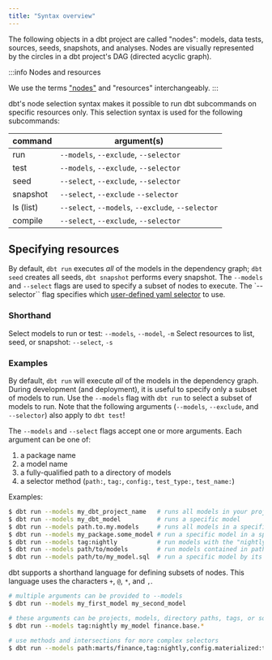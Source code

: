 ```yaml
---
title: "Syntax overview"
---
```


The following objects in a dbt project are called "nodes": models, data tests, sources, seeds, snapshots, and analyses. Nodes are visually represented by the circles in a dbt project's DAG (directed acyclic graph).

:::info Nodes and resources

We use the terms <a href="https://en.wikipedia.org/wiki/Vertex_(graph_theory)">"nodes"</a> and "resources" interchangeably.
:::

dbt's node selection syntax makes it possible to run dbt subcommands on specific resources only. This selection syntax is used for the following subcommands:

| command   | argument(s)                                       |
| :-------- | ------------------------------------------------- |
| run       | `--models`, `--exclude`, `--selector`             |
| test      | `--models`, `--exclude`, `--selector`             |
| seed      | `--select`, `--exclude`, `--selector`             |
| snapshot  | `--select`, `--exclude`  `--selector`             |
| ls (list) | `--select`, `--models`, `--exclude`, `--selector` |
| compile   | `--select`, `--exclude`, `--selector`             |

## Specifying resources

By default, `dbt run` executes _all_ of the models in the dependency graph; `dbt seed` creates all seeds, `dbt snapshot` performs every snapshot. The `--models` and `--select` flags are used to specify a subset of nodes to execute. The `--selector`` flag specifies which [user-defined yaml selector](http://localhost:3000/reference/node-selection/yaml-selectors) to use.

### Shorthand

Select models to run or test: `--models`, `--model`, `-m`
Select resources to list, seed, or snapshot: `--select`, `-s`

### Examples

By default, `dbt run` will execute _all_ of the models in the dependency graph. During development (and deployment), it is useful to specify only a subset of models to run. Use the `--models` flag with `dbt run` to select a subset of models to run. Note that the following arguments (`--models`, `--exclude`, and `--selector`) also apply to `dbt test`!

The `--models` and `--select` flags accept one or more arguments. Each argument can be one of:

1. a package name
2. a model name
3. a fully-qualified path to a directory of models
4. a selector method (`path:`, `tag:`, `config:`, `test_type:`, `test_name:`)

Examples:
```bash
$ dbt run --models my_dbt_project_name   # runs all models in your project
$ dbt run --models my_dbt_model          # runs a specific model
$ dbt run --models path.to.my.models     # runs all models in a specific directory
$ dbt run --models my_package.some_model # run a specific model in a specific package
$ dbt run --models tag:nightly           # run models with the "nightly" tag
$ dbt run --models path/to/models        # run models contained in path/to/models
$ dbt run --models path/to/my_model.sql  # run a specific model by its path
```

dbt supports a shorthand language for defining subsets of nodes. This language uses the characters `+`, `@`, `*`, and `,`.

```bash
# multiple arguments can be provided to --models
$ dbt run --models my_first_model my_second_model

# these arguments can be projects, models, directory paths, tags, or sources
$ dbt run --models tag:nightly my_model finance.base.*

# use methods and intersections for more complex selectors
$ dbt run --models path:marts/finance,tag:nightly,config.materialized:table
```
